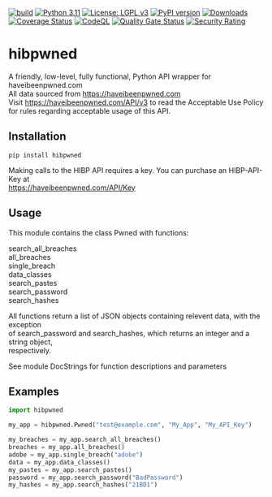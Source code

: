 [![build](https://github.com/plasticuproject/hibpwned/actions/workflows/tests.yml/badge.svg)](https://github.com/plasticuproject/hibpwned/actions/workflows/tests.yml)
[![Python 3.11](https://img.shields.io/badge/python-3.11+-blue.svg)](https://www.python.org/downloads/release/python-311/)
[![License: LGPL v3](https://img.shields.io/badge/License-LGPL%20v3-blue.svg)](https://www.gnu.org/licenses/lgpl-3.0)
[![PyPI version](https://badge.fury.io/py/hibpwned.svg)](https://badge.fury.io/py/hibpwned)
[![Downloads](https://pepy.tech/badge/hibpwned)](https://pepy.tech/project/hibpwned)
[![Coverage Status](https://coveralls.io/repos/github/plasticuproject/hibpwned/badge.svg?branch=master)](https://coveralls.io/github/plasticuproject/hibpwned?branch=master)
[![CodeQL](https://github.com/plasticuproject/hibpwned/actions/workflows/codeql.yml/badge.svg)](https://github.com/plasticuproject/hibpwned/actions/workflows/codeql.yml)
[![Quality Gate Status](https://sonarcloud.io/api/project_badges/measure?project=plasticuproject_hibpwned&metric=alert_status)](https://sonarcloud.io/dashboard?id=plasticuproject_hibpwned)
[![Security Rating](https://sonarcloud.io/api/project_badges/measure?project=plasticuproject_hibpwned&metric=security_rating)](https://sonarcloud.io/dashboard?id=plasticuproject_hibpwned)
# hibpwned
A friendly, low-level, fully functional, Python API wrapper for haveibeenpwned.com <br/>
All data sourced from https://haveibeenpwned.com <br/>
Visit https://haveibeenpwned.com/API/v3 to read the Acceptable Use Policy <br/>
for rules regarding acceptable usage of this API. <br/>


## Installation
```
pip install hibpwned
```
Making calls to the HIBP API requires a key. You can purchase an HIBP-API-Key at <br/>
https://haveibeenpwned.com/API/Key


## Usage
This module contains the class Pwned with functions: <br/>

search_all_breaches <br/>
all_breaches <br/>
single_breach <br/>
data_classes <br/>
search_pastes <br/>
search_password <br/>
search_hashes <br/>

All functions return a list of JSON objects containing relevent data, with the exception <br/>
of search_password and search_hashes, which returns an integer and a string object, <br/>
respectively. <br/>

See module DocStrings for function descriptions and parameters <br/>


## Examples
```python
import hibpwned

my_app = hibpwned.Pwned("test@example.com", "My_App", "My_API_Key")

my_breaches = my_app.search_all_breaches()
breaches = my_app.all_breaches()
adobe = my_app.single_breach("adobe")
data = my_app.data_classes()
my_pastes = my_app.search_pastes()
password = my_app.search_password("BadPassword")
my_hashes = my_app.search_hashes("21BD1")
```

